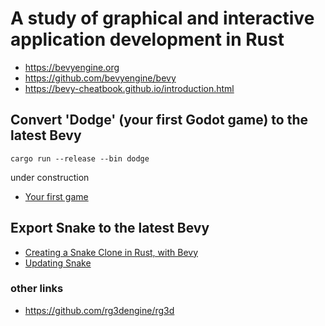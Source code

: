 # A study of graphical and interactive application development in Rust

- https://bevyengine.org
- https://github.com/bevyengine/bevy
- https://bevy-cheatbook.github.io/introduction.html

## Convert 'Dodge' (your first Godot game) to the latest Bevy

```
cargo run --release --bin dodge
```

under construction

- [Your first game](https://docs.godotengine.org/en/stable/getting_started/step_by_step/your_first_game.html)

## Export Snake to the latest Bevy

- [Creating a Snake Clone in Rust, with Bevy](https://mbuffett.com/posts/bevy-snake-tutorial/)
- [Updating Snake](https://github.com/shnarazk/rg-001/blob/main/Snake.md)

### other links
- https://github.com/rg3dengine/rg3d

